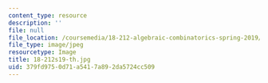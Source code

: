 ```yaml
---
content_type: resource
description: ''
file: null
file_location: /coursemedia/18-212-algebraic-combinatorics-spring-2019/379fd9750d71a5417a892da5724cc509_18-212s19-th.jpg
file_type: image/jpeg
resourcetype: Image
title: 18-212s19-th.jpg
uid: 379fd975-0d71-a541-7a89-2da5724cc509
---
```

